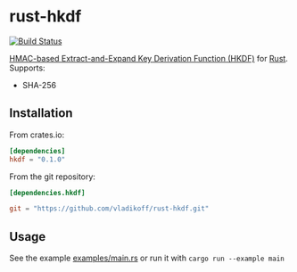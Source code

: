 # rust-hkdf

[![Build Status](https://travis-ci.org/vladikoff/rust-hkdf.svg?branch=master)](https://travis-ci.org/vladikoff/rust-hkdf)

[HMAC-based Extract-and-Expand Key Derivation Function (HKDF)](https://tools.ietf.org/html/rfc5869) for [Rust](http://www.rust-lang.org/).
Supports:

* SHA-256

## Installation

From crates.io:

```toml
[dependencies]
hkdf = "0.1.0"
```

From the git repository:

```toml
[dependencies.hkdf]

git = "https://github.com/vladikoff/rust-hkdf.git"
```

## Usage

See the example [examples/main.rs](examples/main.rs) or run it with `cargo run --example main`
